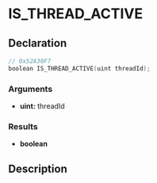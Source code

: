 # IS_THREAD_ACTIVE

## Declaration
```cpp
// 0x52A30F7
boolean IS_THREAD_ACTIVE(uint threadId);
```

### Arguments
- **uint:** threadId

### Results
- **boolean**

## Description
